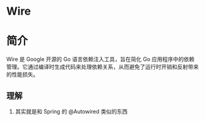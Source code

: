 # Wire

# 简介

Wire 是 Google 开源的 Go 语言依赖注入工具，旨在简化 Go 应用程序中的依赖管理。它通过编译时生成代码来处理依赖关系，从而避免了运行时开销和反射带来的性能损失。

## 理解

1. 其实就是和 Spring 的 @Autowired 类似的东西